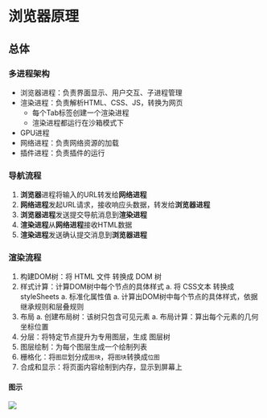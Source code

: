


# 浏览器原理


## 总体

### 多进程架构
* 浏览器进程：负责界面显示、用户交互、子进程管理
* 渲染进程：负责解析HTML、CSS、JS，转换为网页
	* 每个Tab标签创建一个渲染进程
	* 渲染进程都运行在沙箱模式下
* GPU进程
* 网络进程：负责网络资源的加载
* 插件进程：负责插件的运行


### 导航流程
1. **浏览器**进程将输入的URL转发给**网络进程**
1. **网络进程**发起URL请求，接收响应头数据，转发给**浏览器进程**
1. **浏览器进程**发送提交导航消息到**渲染进程**
1. **渲染进程**从**网络进程**接收HTML数据
1. **渲染进程**发送确认提交消息到**浏览器进程**


### 渲染流程
1. 构建DOM树：将 HTML 文件 转换成 DOM 树
1. 样式计算：计算DOM树中每个节点的具体样式
	a. 将 CSS文本 转换成 styleSheets
	a. 标准化属性值
	a. 计算出DOM树中每个节点的具体样式，依据继承规则和层叠规则
1. 布局
	a. 创建布局树：该树只包含可见元素
	a. 布局计算：算出每个元素的几何坐标位置
1. 分层：将特定节点提升为专用图层，生成 图层树
1. 图层绘制：为每个图层生成一个绘制列表
1. 栅格化：将`图层`划分成`图块`，将`图块`转换成`位图`
1. 合成和显示：将页面内容绘制到内存，显示到屏幕上

#### 图示
![](http://picbed.cc12703.com/20220620002810.png)








